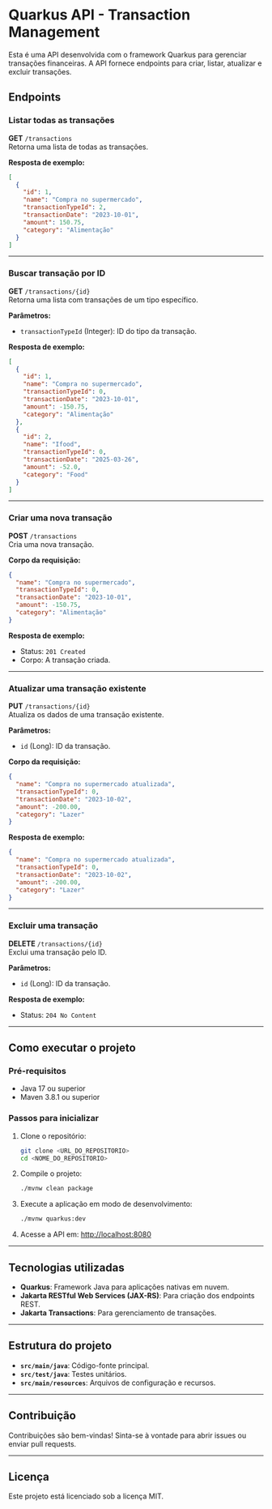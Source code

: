 # Quarkus API - Transaction Management

Esta é uma API desenvolvida com o framework Quarkus para gerenciar transações financeiras. A API fornece endpoints para criar, listar, atualizar e excluir transações.

## Endpoints

### Listar todas as transações
**GET** `/transactions`  
Retorna uma lista de todas as transações.

**Resposta de exemplo:**
```json
[
  {
    "id": 1,
    "name": "Compra no supermercado",
    "transactionTypeId": 2,
    "transactionDate": "2023-10-01",
    "amount": 150.75,
    "category": "Alimentação"
  }
]
```

---

### Buscar transação por ID
**GET** `/transactions/{id}`  
Retorna uma lista com transações de um tipo específico.

**Parâmetros:**
- `transactionTypeId` (Integer): ID do tipo da transação.

**Resposta de exemplo:**
```json
[
  {
    "id": 1,
    "name": "Compra no supermercado",
    "transactionTypeId": 0,
    "transactionDate": "2023-10-01",
    "amount": -150.75,
    "category": "Alimentação"
  },
  {
    "id": 2,
    "name": "Ifood",
    "transactionTypeId": 0,
    "transactionDate": "2025-03-26",
    "amount": -52.0,
    "category": "Food"
  }
]
```

---

### Criar uma nova transação
**POST** `/transactions`  
Cria uma nova transação.

**Corpo da requisição:**
```json
{
  "name": "Compra no supermercado",
  "transactionTypeId": 0,
  "transactionDate": "2023-10-01",
  "amount": -150.75,
  "category": "Alimentação"
}
```

**Resposta de exemplo:**
- Status: `201 Created`
- Corpo: A transação criada.

---

### Atualizar uma transação existente
**PUT** `/transactions/{id}`  
Atualiza os dados de uma transação existente.

**Parâmetros:**
- `id` (Long): ID da transação.

**Corpo da requisição:**
```json
{
  "name": "Compra no supermercado atualizada",
  "transactionTypeId": 0,
  "transactionDate": "2023-10-02",
  "amount": -200.00,
  "category": "Lazer"
}
```

**Resposta de exemplo:**
```json
{
  "name": "Compra no supermercado atualizada",
  "transactionTypeId": 0,
  "transactionDate": "2023-10-02",
  "amount": -200.00,
  "category": "Lazer"
}
```

---

### Excluir uma transação
**DELETE** `/transactions/{id}`  
Exclui uma transação pelo ID.

**Parâmetros:**
- `id` (Long): ID da transação.

**Resposta de exemplo:**
- Status: `204 No Content`

---

## Como executar o projeto

### Pré-requisitos
- Java 17 ou superior
- Maven 3.8.1 ou superior

### Passos para inicializar
1. Clone o repositório:
   ```bash
   git clone <URL_DO_REPOSITORIO>
   cd <NOME_DO_REPOSITORIO>
   ```

2. Compile o projeto:
   ```bash
   ./mvnw clean package
   ```

3. Execute a aplicação em modo de desenvolvimento:
   ```bash
   ./mvnw quarkus:dev
   ```

4. Acesse a API em: [http://localhost:8080](http://localhost:8080)

---

## Tecnologias utilizadas
- **Quarkus**: Framework Java para aplicações nativas em nuvem.
- **Jakarta RESTful Web Services (JAX-RS)**: Para criação dos endpoints REST.
- **Jakarta Transactions**: Para gerenciamento de transações.

---

## Estrutura do projeto
- **`src/main/java`**: Código-fonte principal.
- **`src/test/java`**: Testes unitários.
- **`src/main/resources`**: Arquivos de configuração e recursos.

---

## Contribuição
Contribuições são bem-vindas! Sinta-se à vontade para abrir issues ou enviar pull requests.

---

## Licença
Este projeto está licenciado sob a licença MIT.